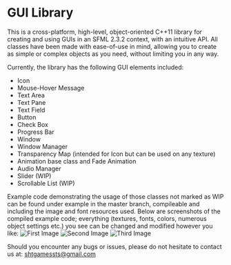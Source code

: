 # GUI Library

This is a cross-platform, high-level, object-oriented C++11 library for creating and using GUIs in an SFML 2.3.2 context, with an intuitive API. All classes have been made with ease-of-use in mind, allowing you to create as simple or complex objects as you need, without limiting you in any way.

Currently, the library has the following GUI elements included:
  - Icon
  - Mouse-Hover Message
  - Text Area
  - Text Pane
  - Text Field
  - Button
  - Check Box
  - Progress Bar
  - Window
  - Window Manager
  - Transparency Map (intended for Icon but can be used on any texture)
  - Animation base class and Fade Animation
  - Audio Manager
  - Slider (WIP)
  - Scrollable List (WIP)
  
Example code demonstrating the usage of those classes not marked as WIP can be found under example in the master branch,
compileable and including the image and font resources used.
Below are screenshots of the compiled example code; everything (textures, fonts, colors, numerous object settings etc.) you see can be changed and modified however you like:
![First Image](http://i.imgur.com/fPuKcan.png)
![Second Image](http://i.imgur.com/jesojYX.png)
![Third Image](https://i.imgur.com/hv4IZMc.png)
  
Should you encounter any bugs or issues, please do not hesitate to contact us at: shtgamessts@gmail.com

